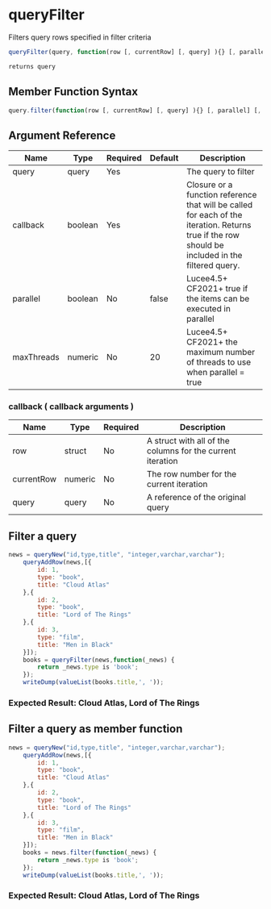 # queryFilter

Filters query rows specified in filter criteria

```javascript
queryFilter(query, function(row [, currentRow] [, query] ){} [, parallel] [, maxThreads])
```

```javascript
returns query
```

## Member Function Syntax

```javascript
query.filter(function(row [, currentRow] [, query] ){} [, parallel] [, maxThreads])
```

## Argument Reference

| Name | Type | Required | Default | Description |
| --- | --- | --- | --- | --- |
| query | query | Yes |  | The query to filter |
| callback | boolean | Yes |  | Closure or a function reference that will be called for each of the iteration. Returns true if the row should be included in the filtered query. |
| parallel | boolean | No | false | Lucee4.5+ CF2021+ true if the items can be executed in parallel |
| maxThreads | numeric | No | 20 | Lucee4.5+ CF2021+ the maximum number of threads to use when parallel = true |

### callback ( callback arguments )
| Name | Type | Required | Description |
| --- | --- | --- | --- |
| row | struct | No | A struct with all of the columns for the current iteration |
| currentRow | numeric | No | The row number for the current iteration |
| query | query | No | A reference of the original query |

## Filter a query

```javascript
news = queryNew("id,type,title", "integer,varchar,varchar");
    queryAddRow(news,[{
        id: 1,
        type: "book",
        title: "Cloud Atlas"
    },{
        id: 2,
        type: "book",
        title: "Lord of The Rings"
    },{
        id: 3,
        type: "film",
        title: "Men in Black"
    }]);
    books = queryFilter(news,function(_news) {
        return _news.type is 'book';
    });
    writeDump(valueList(books.title,', '));
```

### Expected Result: Cloud Atlas, Lord of The Rings

## Filter a query as member function

```javascript
news = queryNew("id,type,title", "integer,varchar,varchar");
    queryAddRow(news,[{
        id: 1,
        type: "book",
        title: "Cloud Atlas"
    },{
        id: 2,
        type: "book",
        title: "Lord of The Rings"
    },{
        id: 3,
        type: "film",
        title: "Men in Black"
    }]);
    books = news.filter(function(_news) {
        return _news.type is 'book';
    });
    writeDump(valueList(books.title,', '));
```

### Expected Result: Cloud Atlas, Lord of The Rings
